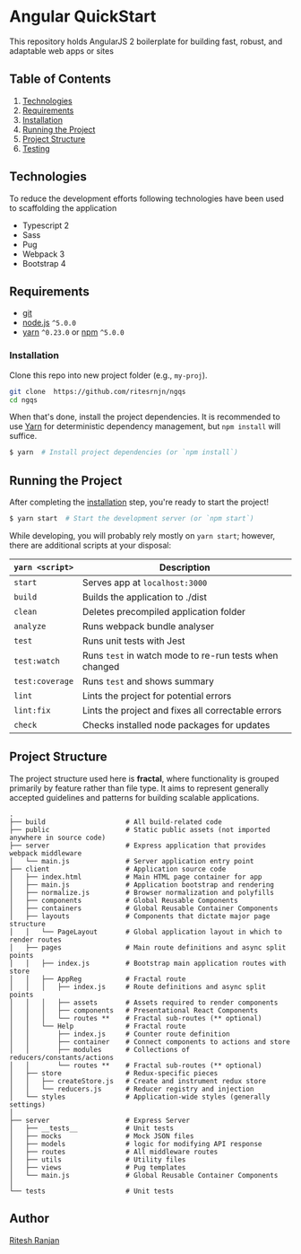 # Angular QuickStart

This repository holds AngularJS 2 boilerplate for building fast, robust, and adaptable web apps or sites

## Table of Contents
1. [Technologies](#technologies)
1. [Requirements](#requirements)
1. [Installation](#getting-started)
1. [Running the Project](#running-the-project)
1. [Project Structure](#project-structure)
1. [Testing](#testing)


## Technologies

To reduce the development efforts following technologies have been used to scaffolding the application
* Typescript 2
* Sass
* Pug
* Webpack 3
* Bootstrap 4

## Requirements

* [git](https://git-scm.com/)
* [node.js](https://nodejs.org/)  `^5.0.0`
* [yarn](https://yarnpkg.com/en/) `^0.23.0` or [npm](https://www.npmjs.com/) `^5.0.0`


### Installation

Clone this repo into new project folder (e.g., `my-proj`).
```bash
git clone  https://github.com/ritesrnjn/ngqs
cd ngqs
```
When that's done, install the project dependencies. It is recommended to use [Yarn](https://yarnpkg.com/) for deterministic dependency management, but `npm install` will suffice.

```bash
$ yarn  # Install project dependencies (or `npm install`)
```

## Running the Project

After completing the [installation](#installation) step, you're ready to start the project!

```bash
$ yarn start  # Start the development server (or `npm start`)
```

While developing, you will probably rely mostly on `yarn start`; however, there are additional scripts at your disposal:

|`yarn <script>`    |Description|
|-------------------|-----------|
|`start`            |Serves app at `localhost:3000`|
|`build`            |Builds the application to ./dist|
|`clean`            |Deletes precompiled application folder|
|`analyze`          |Runs webpack bundle analyser|
|`test`             |Runs unit tests with Jest|
|`test:watch`       |Runs `test` in watch mode to re-run tests when changed|
|`test:coverage`    |Runs `test` and shows summary|
|`lint`             |Lints the project for potential errors|
|`lint:fix`         |Lints the project and fixes all correctable errors|
|`check`            |Checks installed node packages for updates

## Project Structure

The project structure used here is **fractal**, where functionality is grouped primarily by feature rather than file type. 
It aims to represent generally accepted guidelines and patterns for building scalable applications.

```
.
├── build                    # All build-related code
├── public                   # Static public assets (not imported anywhere in source code)
├── server                   # Express application that provides webpack middleware
│   └── main.js              # Server application entry point
├── client                   # Application source code
│   ├── index.html           # Main HTML page container for app
│   ├── main.js              # Application bootstrap and rendering
│   ├── normalize.js         # Browser normalization and polyfills
│   ├── components           # Global Reusable Components
│   ├── containers           # Global Reusable Container Components
│   ├── layouts              # Components that dictate major page structure
│   │   └── PageLayout       # Global application layout in which to render routes
│   ├── pages                # Main route definitions and async split points
│   │   ├── index.js         # Bootstrap main application routes with store
│   │   ├── AppReg           # Fractal route
│   │   │   ├── index.js     # Route definitions and async split points
│   │   │   ├── assets       # Assets required to render components
│   │   │   ├── components   # Presentational React Components
│   │   │   └── routes **    # Fractal sub-routes (** optional)
│   │   └── Help             # Fractal route
│   │       ├── index.js     # Counter route definition
│   │       ├── container    # Connect components to actions and store
│   │       ├── modules      # Collections of reducers/constants/actions
│   │       └── routes **    # Fractal sub-routes (** optional)
│   ├── store                # Redux-specific pieces
│   │   ├── createStore.js   # Create and instrument redux store
│   │   └── reducers.js      # Reducer registry and injection
│   └── styles               # Application-wide styles (generally settings)
│ 
├── server                   # Express Server
│   ├── __tests__            # Unit tests
│   ├── mocks                # Mock JSON files
│   ├── models               # logic for modifying API response 
│   ├── routes               # All middleware routes
│   ├── utils                # Utility files
│   ├── views                # Pug templates
│   └── main.js              # Global Reusable Container Components
│ 
└── tests                    # Unit tests
```

## Author
[Ritesh Ranjan](https://ritesrnjn.github.io)

